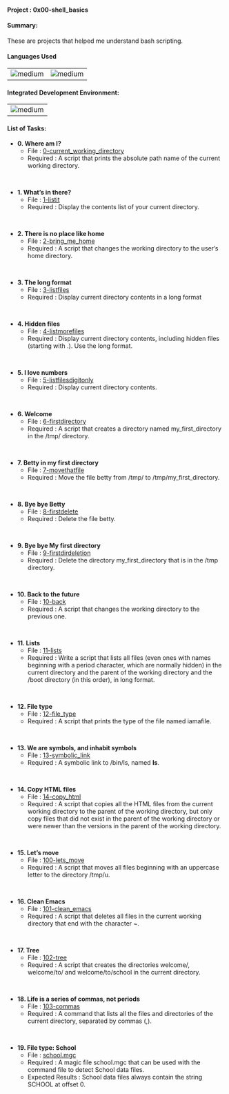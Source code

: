 <h4>Project : 0x00-shell_basics</h4>
<h4>Summary: </h4>
These are projects that helped me understand bash scripting.

<h4>Languages Used</h4>
<table>
  <tr>
    <td><img alt="medium" src="https://img.shields.io/badge/Shell_Script-121011?style=for-the-badge&logo=gnu-bash&logoColor=white"></td>
    <td><img alt="medium" src="https://img.shields.io/badge/Markdown-000000?style=for-the-badge&logo=markdown&logoColor=white"></td>
  </tr>
</table>

<h4>Integrated Development Environment:</h4>
<table>
  <tr>
<td><img alt="medium" src="https://img.shields.io/badge/Emacs-%237F5AB6.svg?&style=for-the-badge&logo=gnu-emacs&logoColor=white"></td>
  </tr>
</table>
  
  <h4>List of Tasks:</h4>

* **0. Where am I?**
  * File : [0-current_working_directory](./0-current_working_directory)
  * Required : A script that prints the absolute path name of the current working directory.
<br> 
 
* **1. What’s in there?**
  * File : [1-listit](./1-listit)
  * Required : Display the contents list of your current directory.
<br>  
 
* **2. There is no place like home**
  * File : [2-bring_me_home](./2-bring_me_home)
  * Required : A script that changes the working directory to the user’s home directory.
<br>   
   
* **3. The long format**
  * File : [3-listfiles](./3-listfiles)
  * Required : Display current directory contents in a long format
<br> 
 
* **4. Hidden files**
  * File : [4-listmorefiles](./4-listmorefiles)
  * Required : Display current directory contents, including hidden files (starting with .). Use the long format.
<br>   
   
* **5. I love numbers**
  * File : [5-listfilesdigitonly](./5-listfilesdigitonly)
  * Required : Display current directory contents.
<br> 
 
* **6. Welcome**
  * File : [6-firstdirectory](./6-firstdirectory)
  * Required : A script that creates a directory named my_first_directory in the /tmp/ directory.
<br>   
   
* **7. Betty in my first directory**
  * File : [7-movethatfile](./7-movethatfile)
  * Required : Move the file betty from /tmp/ to /tmp/my_first_directory.
<br> 
 
* **8. Bye bye Betty**
  * File : [8-firstdelete](./8-firstdelete)
  * Required : Delete the file betty.
<br>    
    
* **9. Bye bye My first directory**
  * File : [9-firstdirdeletion](./9-firstdirdeletion)
  * Required : Delete the directory my_first_directory that is in the /tmp directory.
<br> 
 
* **10. Back to the future**
  * File : [10-back](./10-back)
  * Required : A script that changes the working directory to the previous one.
<br> 
 
* **11. Lists**
  * File : [11-lists](./11-lists)
  * Required : Write a script that lists all files (even ones with names beginning with a period character, which are normally hidden)
  in the current directory and the parent of the working directory and the /boot directory (in this order), in long format.
<br> 
 
* **12. File type**
  * File : [12-file_type](./12-file_type)
  * Required : A script that prints the type of the file named iamafile.
<br>  
  
* **13. We are symbols, and inhabit symbols**
  * File : [13-symbolic_link](./13-symbolic_link)
  * Required : A symbolic link to /bin/ls, named __ls__.
<br> 
 
* **14. Copy HTML files**
  * File : [14-copy_html](./14-copy_html)
  * Required : A script that copies all the HTML files from the current working directory to the parent of the working directory,
  but only copy files that did not exist in the parent of the working directory or were newer than the versions in the parent of the working directory.
<br>   
   
* **15. Let’s move**
  * File : [100-lets_move](./100-lets_move)
  * Required : A script that moves all files beginning with an uppercase letter to the directory /tmp/u.
<br> 
 
* **16. Clean Emacs**
  * File : [101-clean_emacs](./101-clean_emacs)
  * Required : A script that deletes all files in the current working directory that end with the character ~.
<br>  
  
* **17. Tree**
  * File : [102-tree](./102-tree)
  * Required : A script that creates the directories welcome/, welcome/to/ and welcome/to/school in the current directory.
<br> 
 
* **18. Life is a series of commas, not periods**
  * File : [103-commas](./103-commas)
  * Required : A command that lists all the files and directories of the current directory, separated by commas (,).
<br>  
  
* **19. File type: School**
  * File : [school.mgc](./school.mgc)
  * Required : A magic file school.mgc that can be used with the command file to detect School data files.
  * Expected Results : School data files always contain the string SCHOOL at offset 0.
<br>
